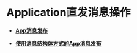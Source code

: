 # Application直发消息操作<a name="smn_api_59000"></a>

-   **[App消息发布](App消息发布.md)**  

-   **[使用消息结构体方式的App消息发布](使用消息结构体方式的App消息发布.md)**  


